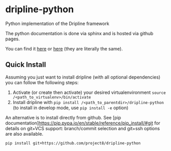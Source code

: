 # dripline-python
Python implementation of the Dripline framework

The python documentation is done via sphinx and is hosted via github pages.

You can find it [here](http://www.project8.org/dripline) or [here](http://project8.github.io/dripline) (they are literally the same).


Quick Install
-------------

Assuming you just want to install dripline (with all optional dependencies) you can follow the following steps:

1. Activate (or create then activate) your desired virtualenvironment `source /<path_to_virtualenv>/bin/activate`
1. Install dripline with `pip install /<path_to_parentdir>/dripline-python` (to install in develop mode, use `pip install -e` option)

An alternative is to install directly from github.  See [pip documentation]https://pip.pypa.io/en/stable/reference/pip_install/#git for details on git+VCS support: branch/commit selection and git+ssh options are also available.
```bash
pip install git+https://github.com/project8/dripline-python
```
